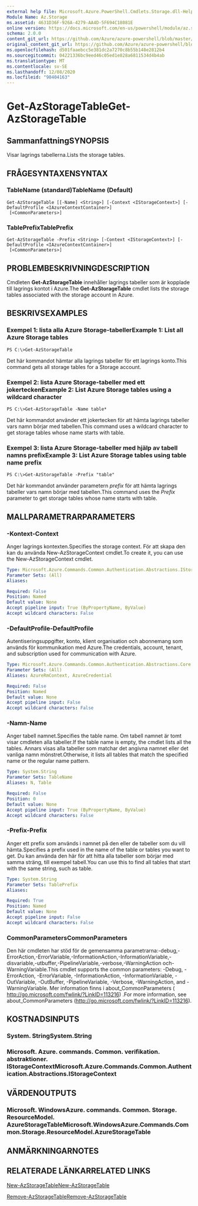 ```yaml
---
external help file: Microsoft.Azure.PowerShell.Cmdlets.Storage.dll-Help.xml
Module Name: Az.Storage
ms.assetid: 4631D36F-926A-4279-AA4D-5F694C18081E
online version: https://docs.microsoft.com/en-us/powershell/module/az.storage/get-azstoragetable
schema: 2.0.0
content_git_url: https://github.com/Azure/azure-powershell/blob/master/src/Storage/Storage.Management/help/Get-AzStorageTable.md
original_content_git_url: https://github.com/Azure/azure-powershell/blob/master/src/Storage/Storage.Management/help/Get-AzStorageTable.md
ms.openlocfilehash: d501faaebcc5e381dc2a7270c8b55b148e2812b4
ms.sourcegitcommit: 04221336bc9eed46c05ed1e828a6811534d4b4ab
ms.translationtype: MT
ms.contentlocale: sv-SE
ms.lasthandoff: 12/08/2020
ms.locfileid: "98404163"
---
```

# <span data-ttu-id="cd72f-101">Get-AzStorageTable</span><span class="sxs-lookup"><span data-stu-id="cd72f-101">Get-AzStorageTable</span></span>

## <span data-ttu-id="cd72f-102">Sammanfattning</span><span class="sxs-lookup"><span data-stu-id="cd72f-102">SYNOPSIS</span></span>
<span data-ttu-id="cd72f-103">Visar lagrings tabellerna.</span><span class="sxs-lookup"><span data-stu-id="cd72f-103">Lists the storage tables.</span></span>

## <span data-ttu-id="cd72f-104">FRÅGESYNTAXEN</span><span class="sxs-lookup"><span data-stu-id="cd72f-104">SYNTAX</span></span>

### <span data-ttu-id="cd72f-105">TableName (standard)</span><span class="sxs-lookup"><span data-stu-id="cd72f-105">TableName (Default)</span></span>
```
Get-AzStorageTable [[-Name] <String>] [-Context <IStorageContext>] [-DefaultProfile <IAzureContextContainer>]
 [<CommonParameters>]
```

### <span data-ttu-id="cd72f-106">TablePrefix</span><span class="sxs-lookup"><span data-stu-id="cd72f-106">TablePrefix</span></span>
```
Get-AzStorageTable -Prefix <String> [-Context <IStorageContext>] [-DefaultProfile <IAzureContextContainer>]
 [<CommonParameters>]
```

## <span data-ttu-id="cd72f-107">PROBLEMBESKRIVNING</span><span class="sxs-lookup"><span data-stu-id="cd72f-107">DESCRIPTION</span></span>
<span data-ttu-id="cd72f-108">Cmdleten **Get-AzStorageTable** innehåller lagrings tabeller som är kopplade till lagrings kontot i Azure.</span><span class="sxs-lookup"><span data-stu-id="cd72f-108">The **Get-AzStorageTable** cmdlet lists the storage tables associated with the storage account in Azure.</span></span>

## <span data-ttu-id="cd72f-109">BESKRIVS</span><span class="sxs-lookup"><span data-stu-id="cd72f-109">EXAMPLES</span></span>

### <span data-ttu-id="cd72f-110">Exempel 1: lista alla Azure Storage-tabeller</span><span class="sxs-lookup"><span data-stu-id="cd72f-110">Example 1: List all Azure Storage tables</span></span>
```
PS C:\>Get-AzStorageTable
```

<span data-ttu-id="cd72f-111">Det här kommandot hämtar alla lagrings tabeller för ett lagrings konto.</span><span class="sxs-lookup"><span data-stu-id="cd72f-111">This command gets all storage tables for a Storage account.</span></span>

### <span data-ttu-id="cd72f-112">Exempel 2: lista Azure Storage-tabeller med ett jokertecken</span><span class="sxs-lookup"><span data-stu-id="cd72f-112">Example 2: List Azure Storage tables using a wildcard character</span></span>
```
PS C:\>Get-AzStorageTable -Name table*
```

<span data-ttu-id="cd72f-113">Det här kommandot använder ett jokertecken för att hämta lagrings tabeller vars namn börjar med tabellen.</span><span class="sxs-lookup"><span data-stu-id="cd72f-113">This command uses a wildcard character to get storage tables whose name starts with table.</span></span>

### <span data-ttu-id="cd72f-114">Exempel 3: lista Azure Storage-tabeller med hjälp av tabell namns prefix</span><span class="sxs-lookup"><span data-stu-id="cd72f-114">Example 3: List Azure Storage tables using table name prefix</span></span>
```
PS C:\>Get-AzStorageTable -Prefix "table"
```

<span data-ttu-id="cd72f-115">Det här kommandot använder parametern *prefix* för att hämta lagrings tabeller vars namn börjar med tabellen.</span><span class="sxs-lookup"><span data-stu-id="cd72f-115">This command uses the *Prefix* parameter to get storage tables whose name starts with table.</span></span>

## <span data-ttu-id="cd72f-116">MALLPARAMETRAR</span><span class="sxs-lookup"><span data-stu-id="cd72f-116">PARAMETERS</span></span>

### <span data-ttu-id="cd72f-117">-Kontext</span><span class="sxs-lookup"><span data-stu-id="cd72f-117">-Context</span></span>
<span data-ttu-id="cd72f-118">Anger lagrings kontexten.</span><span class="sxs-lookup"><span data-stu-id="cd72f-118">Specifies the storage context.</span></span>
<span data-ttu-id="cd72f-119">För att skapa den kan du använda New-AzStorageContext cmdlet.</span><span class="sxs-lookup"><span data-stu-id="cd72f-119">To create it, you can use the New-AzStorageContext cmdlet.</span></span>

```yaml
Type: Microsoft.Azure.Commands.Common.Authentication.Abstractions.IStorageContext
Parameter Sets: (All)
Aliases:

Required: False
Position: Named
Default value: None
Accept pipeline input: True (ByPropertyName, ByValue)
Accept wildcard characters: False
```

### <span data-ttu-id="cd72f-120">-DefaultProfile</span><span class="sxs-lookup"><span data-stu-id="cd72f-120">-DefaultProfile</span></span>
<span data-ttu-id="cd72f-121">Autentiseringsuppgifter, konto, klient organisation och abonnemang som används för kommunikation med Azure.</span><span class="sxs-lookup"><span data-stu-id="cd72f-121">The credentials, account, tenant, and subscription used for communication with Azure.</span></span>

```yaml
Type: Microsoft.Azure.Commands.Common.Authentication.Abstractions.Core.IAzureContextContainer
Parameter Sets: (All)
Aliases: AzureRmContext, AzureCredential

Required: False
Position: Named
Default value: None
Accept pipeline input: False
Accept wildcard characters: False
```

### <span data-ttu-id="cd72f-122">-Namn</span><span class="sxs-lookup"><span data-stu-id="cd72f-122">-Name</span></span>
<span data-ttu-id="cd72f-123">Anger tabell namnet.</span><span class="sxs-lookup"><span data-stu-id="cd72f-123">Specifies the table name.</span></span>
<span data-ttu-id="cd72f-124">Om tabell namnet är tomt visar cmdleten alla tabeller.</span><span class="sxs-lookup"><span data-stu-id="cd72f-124">If the table name is empty, the cmdlet lists all the tables.</span></span>
<span data-ttu-id="cd72f-125">Annars visas alla tabeller som matchar det angivna namnet eller det vanliga namn mönstret.</span><span class="sxs-lookup"><span data-stu-id="cd72f-125">Otherwise, it lists all tables that match the specified name or the regular name pattern.</span></span>

```yaml
Type: System.String
Parameter Sets: TableName
Aliases: N, Table

Required: False
Position: 0
Default value: None
Accept pipeline input: True (ByPropertyName, ByValue)
Accept wildcard characters: False
```

### <span data-ttu-id="cd72f-126">-Prefix</span><span class="sxs-lookup"><span data-stu-id="cd72f-126">-Prefix</span></span>
<span data-ttu-id="cd72f-127">Anger ett prefix som används i namnet på den eller de tabeller som du vill hämta.</span><span class="sxs-lookup"><span data-stu-id="cd72f-127">Specifies a prefix used in the name of the table or tables you want to get.</span></span>
<span data-ttu-id="cd72f-128">Du kan använda den här för att hitta alla tabeller som börjar med samma sträng, till exempel tabell.</span><span class="sxs-lookup"><span data-stu-id="cd72f-128">You can use this to find all tables that start with the same string, such as table.</span></span>

```yaml
Type: System.String
Parameter Sets: TablePrefix
Aliases:

Required: True
Position: Named
Default value: None
Accept pipeline input: False
Accept wildcard characters: False
```

### <span data-ttu-id="cd72f-129">CommonParameters</span><span class="sxs-lookup"><span data-stu-id="cd72f-129">CommonParameters</span></span>
<span data-ttu-id="cd72f-130">Den här cmdleten har stöd för de gemensamma parametrarna:-debug,-ErrorAction,-ErrorVariable,-InformationAction,-InformationVariable,-disvariable,-utbuffer,-PipelineVariable,-verbose,-WarningAction och-WarningVariable.</span><span class="sxs-lookup"><span data-stu-id="cd72f-130">This cmdlet supports the common parameters: -Debug, -ErrorAction, -ErrorVariable, -InformationAction, -InformationVariable, -OutVariable, -OutBuffer, -PipelineVariable, -Verbose, -WarningAction, and -WarningVariable.</span></span> <span data-ttu-id="cd72f-131">Mer information finns i about_CommonParameters ( http://go.microsoft.com/fwlink/?LinkID=113216) .</span><span class="sxs-lookup"><span data-stu-id="cd72f-131">For more information, see about_CommonParameters (http://go.microsoft.com/fwlink/?LinkID=113216).</span></span>

## <span data-ttu-id="cd72f-132">KOSTNADS</span><span class="sxs-lookup"><span data-stu-id="cd72f-132">INPUTS</span></span>

### <span data-ttu-id="cd72f-133">System. String</span><span class="sxs-lookup"><span data-stu-id="cd72f-133">System.String</span></span>

### <span data-ttu-id="cd72f-134">Microsoft. Azure. commands. Common. verifikation. abstraktioner. IStorageContext</span><span class="sxs-lookup"><span data-stu-id="cd72f-134">Microsoft.Azure.Commands.Common.Authentication.Abstractions.IStorageContext</span></span>

## <span data-ttu-id="cd72f-135">VÄRDEN</span><span class="sxs-lookup"><span data-stu-id="cd72f-135">OUTPUTS</span></span>

### <span data-ttu-id="cd72f-136">Microsoft. WindowsAzure. commands. Common. Storage. ResourceModel. AzureStorageTable</span><span class="sxs-lookup"><span data-stu-id="cd72f-136">Microsoft.WindowsAzure.Commands.Common.Storage.ResourceModel.AzureStorageTable</span></span>

## <span data-ttu-id="cd72f-137">ANMÄRKNINGAR</span><span class="sxs-lookup"><span data-stu-id="cd72f-137">NOTES</span></span>

## <span data-ttu-id="cd72f-138">RELATERADE LÄNKAR</span><span class="sxs-lookup"><span data-stu-id="cd72f-138">RELATED LINKS</span></span>

[<span data-ttu-id="cd72f-139">New-AzStorageTable</span><span class="sxs-lookup"><span data-stu-id="cd72f-139">New-AzStorageTable</span></span>](./New-AzStorageTable.md)

[<span data-ttu-id="cd72f-140">Remove-AzStorageTable</span><span class="sxs-lookup"><span data-stu-id="cd72f-140">Remove-AzStorageTable</span></span>](./Remove-AzStorageTable.md)


